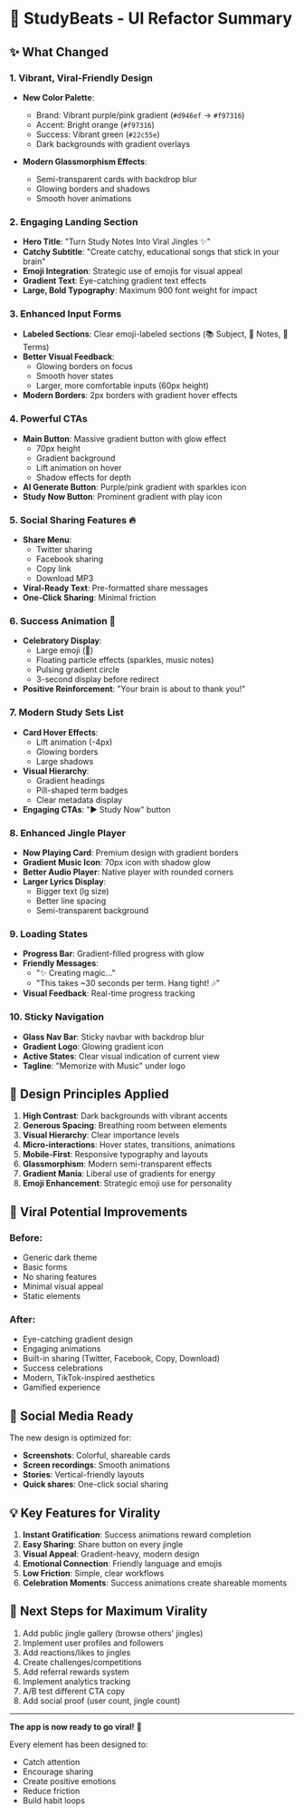 # 🎵 StudyBeats - UI Refactor Summary

## ✨ What Changed

### 1. **Vibrant, Viral-Friendly Design**
- **New Color Palette**:
  - Brand: Vibrant purple/pink gradient (`#d946ef` → `#f97316`)
  - Accent: Bright orange (`#f97316`)
  - Success: Vibrant green (`#22c55e`)
  - Dark backgrounds with gradient overlays
  
- **Modern Glassmorphism Effects**:
  - Semi-transparent cards with backdrop blur
  - Glowing borders and shadows
  - Smooth hover animations

### 2. **Engaging Landing Section**
- **Hero Title**: "Turn Study Notes Into Viral Jingles ✨"
- **Catchy Subtitle**: "Create catchy, educational songs that stick in your brain"
- **Emoji Integration**: Strategic use of emojis for visual appeal
- **Gradient Text**: Eye-catching gradient text effects
- **Large, Bold Typography**: Maximum 900 font weight for impact

### 3. **Enhanced Input Forms**
- **Labeled Sections**: Clear emoji-labeled sections (📚 Subject, 📝 Notes, 🎯 Terms)
- **Better Visual Feedback**:
  - Glowing borders on focus
  - Smooth hover states
  - Larger, more comfortable inputs (60px height)
- **Modern Borders**: 2px borders with gradient hover effects

### 4. **Powerful CTAs**
- **Main Button**: Massive gradient button with glow effect
  - 70px height
  - Gradient background
  - Lift animation on hover
  - Shadow effects for depth
- **AI Generate Button**: Purple/pink gradient with sparkles icon
- **Study Now Button**: Prominent gradient with play icon

### 5. **Social Sharing Features** 🔥
- **Share Menu**:
  - Twitter sharing
  - Facebook sharing
  - Copy link
  - Download MP3
- **Viral-Ready Text**: Pre-formatted share messages
- **One-Click Sharing**: Minimal friction

### 6. **Success Animation** 🎉
- **Celebratory Display**:
  - Large emoji (🎉)
  - Floating particle effects (sparkles, music notes)
  - Pulsing gradient circle
  - 3-second display before redirect
- **Positive Reinforcement**: "Your brain is about to thank you!"

### 7. **Modern Study Sets List**
- **Card Hover Effects**:
  - Lift animation (-4px)
  - Glowing borders
  - Large shadows
- **Visual Hierarchy**:
  - Gradient headings
  - Pill-shaped term badges
  - Clear metadata display
- **Engaging CTAs**: "▶️ Study Now" button

### 8. **Enhanced Jingle Player**
- **Now Playing Card**: Premium design with gradient borders
- **Gradient Music Icon**: 70px icon with shadow glow
- **Better Audio Player**: Native player with rounded corners
- **Larger Lyrics Display**: 
  - Bigger text (lg size)
  - Better line spacing
  - Semi-transparent background

### 9. **Loading States**
- **Progress Bar**: Gradient-filled progress with glow
- **Friendly Messages**:
  - "✨ Creating magic..."
  - "This takes ~30 seconds per term. Hang tight! 🎶"
- **Visual Feedback**: Real-time progress tracking

### 10. **Sticky Navigation**
- **Glass Nav Bar**: Sticky navbar with backdrop blur
- **Gradient Logo**: Glowing gradient icon
- **Active States**: Clear visual indication of current view
- **Tagline**: "Memorize with Music" under logo

## 🎨 Design Principles Applied

1. **High Contrast**: Dark backgrounds with vibrant accents
2. **Generous Spacing**: Breathing room between elements
3. **Visual Hierarchy**: Clear importance levels
4. **Micro-interactions**: Hover states, transitions, animations
5. **Mobile-First**: Responsive typography and layouts
6. **Glassmorphism**: Modern semi-transparent effects
7. **Gradient Mania**: Liberal use of gradients for energy
8. **Emoji Enhancement**: Strategic emoji use for personality

## 🚀 Viral Potential Improvements

### Before:
- Generic dark theme
- Basic forms
- No sharing features
- Minimal visual appeal
- Static elements

### After:
- Eye-catching gradient design
- Engaging animations
- Built-in sharing (Twitter, Facebook, Copy, Download)
- Success celebrations
- Modern, TikTok-inspired aesthetics
- Gamified experience

## 📱 Social Media Ready

The new design is optimized for:
- **Screenshots**: Colorful, shareable cards
- **Screen recordings**: Smooth animations
- **Stories**: Vertical-friendly layouts
- **Quick shares**: One-click social sharing

## 💡 Key Features for Virality

1. **Instant Gratification**: Success animations reward completion
2. **Easy Sharing**: Share button on every jingle
3. **Visual Appeal**: Gradient-heavy, modern design
4. **Emotional Connection**: Friendly language and emojis
5. **Low Friction**: Simple, clear workflows
6. **Celebration Moments**: Success animations create shareable moments

## 🎯 Next Steps for Maximum Virality

1. Add public jingle gallery (browse others' jingles)
2. Implement user profiles and followers
3. Add reactions/likes to jingles
4. Create challenges/competitions
5. Add referral rewards system
6. Implement analytics tracking
7. A/B test different CTA copy
8. Add social proof (user count, jingle count)

---

**The app is now ready to go viral!** 🚀

Every element has been designed to:
- Catch attention
- Encourage sharing
- Create positive emotions
- Reduce friction
- Build habit loops

